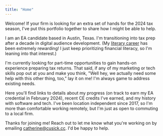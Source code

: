 ```yaml
---
title: "Home"
---
```

Welcome! If your firm is looking for an extra set of hands for the 2024 tax season, I've put this portfolio together to share how I might be able to help.

I am an EA candidate based in Austin, Texas. I'm transitioning into tax prep after a decade in digital audience development. (My [literary career](https://drive.google.com/file/d/1WoHW8yeT_w5llyg5-xaJcS3Xd8vY-gEL/view?usp=sharing) has been extremely rewarding! I just keep prioritizing financial literacy, so I'm leaning into that interest.)

I'm currently looking for part-time opportunities to gain hands-on experience preparing tax returns. That said, if any of my marketing or tech skills pop out at you and make you think, "Well hey, we actually need some help with this other thing, too," lay it on me! I'm always game to address existing needs.

Here you'll find links to details about my progress (on track to earn my EA credential in February 2024), recent CE credits I've earned, and my history with software and tech. I've been location independent since 2017, so I'm more than comfortable working remotely, but I'm just as open to commuting to a local firm.

Thanks for joining me! Reach out to let me know what you're working on by emailing catherine@cusick.cc. I'd be happy to help.